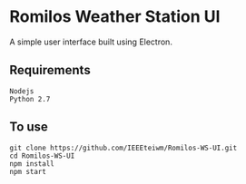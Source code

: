# Romilos Weather Station UI
A simple user interface built using Electron.

## Requirements
```
Nodejs
Python 2.7
```

## To use
```
git clone https://github.com/IEEEteiwm/Romilos-WS-UI.git
cd Romilos-WS-UI
npm install
npm start
```
